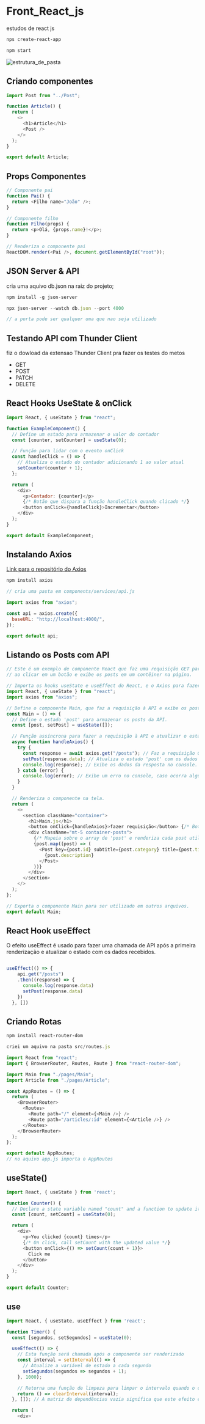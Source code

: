# Front_React_js

estudos de react js

```bash
nps create-react-app

npm start
```

![estrutura_de_pasta](public/img/estrutura_de_pasta.png)

## Criando componentes

```javascript
import Post from "../Post";

function Article() {
  return (
    <>
      <h1>Article</h1>
      <Post />
    </>
  );
}

export default Article;
```

## Props Componentes

```javascript
// Componente pai
function Pai() {
  return <Filho name="João" />;
}

// Componente filho
function Filho(props) {
  return <p>Olá, {props.name}!</p>;
}

// Renderiza o componente pai
ReactDOM.render(<Pai />, document.getElementById("root"));
```

## JSON Server & API

cria uma aquivo db.json na raiz do projeto;

```javascript
npm install -g json-server

npx json-server --watch db.json --port 4000

// a porta pode ser qualquer uma que nao seja utilizado

```

## Testando API com Thunder Client

fiz o dowload da extensao Thunder Client pra fazer os testes do metos

- GET
- POST
- PATCH
- DELETE

## React Hooks UseState & onClick

```javascript
import React, { useState } from "react";

function ExampleComponent() {
  // Define um estado para armazenar o valor do contador
  const [counter, setCounter] = useState(0);

  // Função para lidar com o evento onClick
  const handleClick = () => {
    // Atualiza o estado do contador adicionando 1 ao valor atual
    setCounter(counter + 1);
  };

  return (
    <div>
      <p>Contador: {counter}</p>
      {/* Botão que dispara a função handleClick quando clicado */}
      <button onClick={handleClick}>Incrementar</button>
    </div>
  );
}

export default ExampleComponent;
```

## Instalando Axios

[Link para o repositório do Axios](https://github.com/axios/axios)

```bash
npm install axios
```

```javascript
// cria uma pasta em components/services/api.js

import axios from "axios";

const api = axios.create({
  baseURL: "http://localhost:4000/",
});

export default api;
```

## Listando os Posts com API

```javascript
// Este é um exemplo de componente React que faz uma requisição GET para uma API de posts
// ao clicar em um botão e exibe os posts em um contêiner na página.

// Importa os hooks useState e useEffect do React, e o Axios para fazer requisições HTTP.
import React, { useState } from "react";
import axios from "axios";

// Define o componente Main, que faz a requisição à API e exibe os posts.
const Main = () => {
  // Define o estado 'post' para armazenar os posts da API.
  const [post, setPost] = useState([]);

  // Função assíncrona para fazer a requisição à API e atualizar o estado 'post'.
  async function handleAxios() {
    try {
      const response = await axios.get("/posts"); // Faz a requisição GET para a API de posts.
      setPost(response.data); // Atualiza o estado 'post' com os dados dos posts.
      console.log(response); // Exibe os dados da resposta no console.
    } catch (error) {
      console.log(error); // Exibe um erro no console, caso ocorra algum problema na requisição.
    }
  }

  // Renderiza o componente na tela.
  return (
    <>
      <section className="container">
        <h1>Main.js</h1>
        <button onClick={handleAxios}>fazer requisição</button> {/* Botão para fazer a requisição à API. */}
        <div className="mt-5 container-posts">
          {/* Mapeia sobre o array de 'post' e renderiza cada post utilizando o componente 'Post'. */}
          {post.map((post) => (
            <Post key={post.id} subtitle={post.category} title={post.title}>
              {post.description}
            </Post>
          ))}
        </div>
      </section>
    </>
  );
};

// Exporta o componente Main para ser utilizado em outros arquivos.
export default Main;

```

## React Hook useEffect

O efeito useEffect é usado para fazer uma chamada de API após a primeira renderização e atualizar o estado com os dados recebidos.

```javascript

useEffect(() => {
    api.get("/posts")
    .then((response) => {
      console.log(response.data)
      setPost(response.data)
    })
  }, [])

```

## Criando Rotas

```bash
npm install react-router-dom
```

```javascript
criei um aquivo na pasta src/routes.js

import React from "react";
import { BrowserRouter, Routes, Route } from "react-router-dom";

import Main from "./pages/Main";
import Article from "./pages/Article";

const AppRoutes = () => {
  return (
    <BrowserRouter>
      <Routes>
        <Route path="/" element={<Main />} />
        <Route path="/articles/:id" element={<Article />} />
      </Routes>
    </BrowserRouter>
  );
};

export default AppRoutes;
// no aquivo app.js importa o AppRoutes
```

## useState()

```javascript
import React, { useState } from 'react';

function Counter() {
  // Declare a state variable named "count" and a function to update it
  const [count, setCount] = useState(0);

  return (
    <div>
      <p>You clicked {count} times</p>
      {/* On click, call setCount with the updated value */}
      <button onClick={() => setCount(count + 1)}>
        Click me
      </button>
    </div>
  );
}

export default Counter;
```

## use

```javascript
import React, { useState, useEffect } from 'react';

function Timer() {
  const [segundos, setSegundos] = useState(0);

  useEffect(() => {
    // Esta função será chamada após o componente ser renderizado
    const interval = setInterval(() => {
      // Atualize a variável de estado a cada segundo
      setSegundos(segundos => segundos + 1);
    }, 1000);

    // Retorna uma função de limpeza para limpar o intervalo quando o componente for desmontado
    return () => clearInterval(interval);
  }, []); // A matriz de dependências vazia significa que este efeito é executado apenas uma vez após a renderização inicial

  return (
    <div>
```
